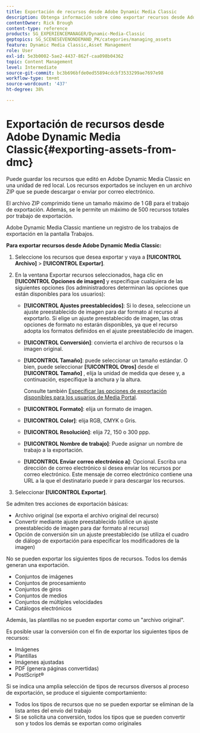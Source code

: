 ```yaml
---
title: Exportación de recursos desde Adobe Dynamic Media Classic
description: Obtenga información sobre cómo exportar recursos desde Adobe Dynamic Media Classic.
contentOwner: Rick Brough
content-type: reference
products: SG_EXPERIENCEMANAGER/Dynamic-Media-Classic
geptopics: SG_SCENESEVENONDEMAND_PK/categories/managing_assets
feature: Dynamic Media Classic,Asset Management
role: User
exl-id: 5e3b0002-5ae2-4437-862f-caa098b04362
topic: Content Management
level: Intermediate
source-git-commit: bc3b696bfde0ed55894cdcbf3533299ae7697e98
workflow-type: tm+mt
source-wordcount: '437'
ht-degree: 38%

---
```


# Exportación de recursos desde Adobe Dynamic Media Classic{#exporting-assets-from-dmc}

Puede guardar los recursos que editó en Adobe Dynamic Media Classic en una unidad de red local. Los recursos exportados se incluyen en un archivo ZIP que se puede descargar o enviar por correo electrónico.

El archivo ZIP comprimido tiene un tamaño máximo de 1 GB para el trabajo de exportación. Además, se le permite un máximo de 500 recursos totales por trabajo de exportación.

Adobe Dynamic Media Classic mantiene un registro de los trabajos de exportación en la pantalla Trabajos.

**Para exportar recursos desde Adobe Dynamic Media Classic:**

1. Seleccione los recursos que desea exportar y vaya a **[!UICONTROL Archivo]** > **[!UICONTROL Exportar]**.
1. En la ventana Exportar recursos seleccionados, haga clic en **[!UICONTROL Opciones de imagen]** y especifique cualquiera de las siguientes opciones (los administradores determinan las opciones que están disponibles para los usuarios):

   * **[!UICONTROL Ajustes preestablecidos]**: Si lo desea, seleccione un ajuste preestablecido de imagen para dar formato al recurso al exportarlo. Si elige un ajuste preestablecido de imagen, las otras opciones de formato no estarán disponibles, ya que el recurso adopta los formatos definidos en el ajuste preestablecido de imagen.

   * **[!UICONTROL Conversión]**: convierta el archivo de recursos o la imagen original.

   * **[!UICONTROL Tamaño]**: puede seleccionar un tamaño estándar. O bien, puede seleccionar **[!UICONTROL Otros]** desde el **[!UICONTROL Tamaño]** , elija la unidad de medida que desee y, a continuación, especifique la anchura y la altura.

     Consulte también [Especificar las opciones de exportación disponibles para los usuarios de Media Portal](specifying-export-options-available-media.md#specifying_export_options_available_to_media_portal_users).

   * **[!UICONTROL Formato]**: elija un formato de imagen.

   * **[!UICONTROL Color]**: elija RGB, CMYK o Gris.

   * **[!UICONTROL Resolución]**: elija 72, 150 o 300 ppp.

   * **[!UICONTROL Nombre de trabajo]**: Puede asignar un nombre de trabajo a la exportación.

   * **[!UICONTROL Enviar correo electrónico a]**: Opcional. Escriba una dirección de correo electrónico si desea enviar los recursos por correo electrónico. Este mensaje de correo electrónico contiene una URL a la que el destinatario puede ir para descargar los recursos.

1. Seleccionar **[!UICONTROL Exportar]**.

Se admiten tres acciones de exportación básicas:

* Archivo original (se exporta el archivo original del recurso)
* Convertir mediante ajuste preestablecido (utilice un ajuste preestablecido de imagen para dar formato al recurso)
* Opción de conversión sin un ajuste preestablecido (se utiliza el cuadro de diálogo de exportación para especificar los modificadores de la imagen)

No se pueden exportar los siguientes tipos de recursos. Todos los demás generan una exportación.

* Conjuntos de imágenes
* Conjuntos de procesamiento
* Conjuntos de giros
* Conjuntos de medios
* Conjuntos de múltiples velocidades
* Catálogos electrónicos

Además, las plantillas no se pueden exportar como un &quot;archivo original&quot;.

Es posible usar la conversión con el fin de exportar los siguientes tipos de recursos:

* Imágenes
* Plantillas
* Imágenes ajustadas
* PDF (genera páginas convertidas)
* PostScript®

Si se indica una amplia selección de tipos de recursos diversos al proceso de exportación, se produce el siguiente comportamiento:

* Todos los tipos de recursos que no se pueden exportar se eliminan de la lista antes del envío del trabajo
* Si se solicita una conversión, todos los tipos que se pueden convertir son y todos los demás se exportan como originales
